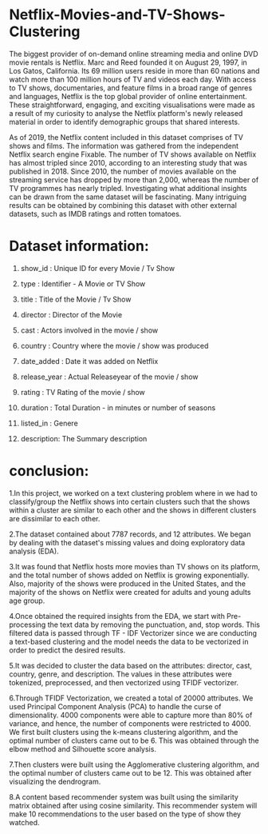 # Netflix-Movies-and-TV-Shows-Clustering

The biggest provider of on-demand online streaming media and online DVD movie rentals is Netflix. Marc and Reed founded it on August 29, 1997, in Los Gatos, California. Its 69 million users reside in more than 60 nations and watch more than 100 million hours of TV and videos each day. With access to TV shows, documentaries, and feature films in a broad range of genres and languages, Netflix is the top global provider of online entertainment. These straightforward, engaging, and exciting visualisations were made as a result of my curiosity to analyse the Netflix platform's newly released material in order to identify demographic groups that shared interests.

As of 2019, the Netflix content included in this dataset comprises of TV shows and films. The information was gathered from the independent Netflix search engine Fixable. The number of TV shows available on Netflix has almost tripled since 2010, according to an interesting study that was published in 2018. Since 2010, the number of movies available on the streaming service has dropped by more than 2,000, whereas the number of TV programmes has nearly tripled. Investigating what additional insights can be drawn from the same dataset will be fascinating. Many intriguing results can be obtained by combining this dataset with other external datasets, such as IMDB ratings and rotten tomatoes.

# Dataset information:

1. show_id : Unique ID for every Movie / Tv Show

2. type : Identifier - A Movie or TV Show

3. title : Title of the Movie / Tv Show

4. director : Director of the Movie

5. cast : Actors involved in the movie / show

6. country : Country where the movie / show was produced

7. date_added : Date it was added on Netflix

8. release_year : Actual Releaseyear of the movie / show

9. rating : TV Rating of the movie / show

10. duration : Total Duration - in minutes or number of seasons

11. listed_in : Genere

12. description: The Summary description

# conclusion:
1.In this project, we worked on a text clustering problem where in we had to classify/group the Netflix shows into certain clusters such that the shows within a cluster are similar to each other and the shows in different clusters are dissimilar to each other.

2.The dataset contained about 7787 records, and 12 attributes. We began by dealing with the dataset's missing values and doing exploratory data analysis (EDA).

3.It was found that Netflix hosts more movies than TV shows on its platform, and the total number of shows added on Netflix is growing exponentially. Also, majority of the shows were produced in the United States, and the majority of the shows on Netflix were created for adults and young adults age group.

4.Once obtained the required insights from the EDA, we start with Pre-processing the text data by removing the punctuation, and, stop words. This filtered data is passed through TF - IDF Vectorizer since we are conducting a text-based clustering and the model needs the data to be vectorized in order to predict the desired results.

5.It was decided to cluster the data based on the attributes: director, cast, country, genre, and description. The values in these attributes were tokenized, preprocessed, and then vectorized using TFIDF vectorizer.

6.Through TFIDF Vectorization, we created a total of 20000 attributes. We used Principal Component Analysis (PCA) to handle the curse of dimensionality. 4000 components were able to capture more than 80% of variance, and hence, the number of components were restricted to 4000. We first built clusters using the k-means clustering algorithm, and the optimal number of clusters came out to be 6. This was obtained through the elbow method and Silhouette score analysis.

7.Then clusters were built using the Agglomerative clustering algorithm, and the optimal number of clusters came out to be 12. This was obtained after visualizing the dendrogram.

8.A content based recommender system was built using the similarity matrix obtained after using cosine similarity. This recommender system will make 10 recommendations to the user based on the type of show they watched.
